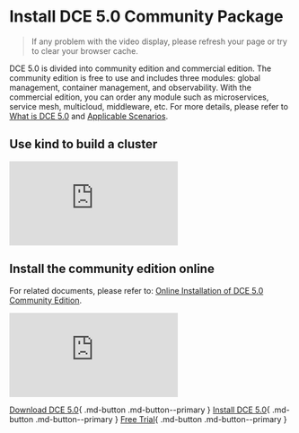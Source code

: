 # Install DCE 5.0 Community Package

> If any problem with the video display, please refresh your page or try to clear your browser cache.

DCE 5.0 is divided into community edition and commercial edition. The community edition is free to use and includes three modules: global management, container management, and observability. With the commercial edition, you can order any module such as microservices, service mesh, multicloud, middleware, etc. For more details, please refer to [What is DCE 5.0](../dce/what-is-dce.md) and [Applicable Scenarios](../dce/scenario.md).

## Use kind to build a cluster

<div class="responsive-video-container">
<iframe src="https://harbor-test2.cn-sh2.ufileos.com/docs/videos/kind-cluster.mp4" scrolling="no" border="0" frameborder="no" framespacing="0 " allowfullscreen="true"> </iframe>
</div>

## Install the community edition online

For related documents, please refer to: [Online Installation of DCE 5.0 Community Edition](../install/intro.md#_2).

<div class="responsive-video-container">
<iframe src="https://harbor-test2.cn-sh2.ufileos.com/docs/videos/online-install-community.mp4" scrolling="no" border="0" frameborder="no" framespacing= "0" allowfullscreen="true"> </iframe>
</div>

[Download DCE 5.0](../download/dce5.md){ .md-button .md-button--primary }
[Install DCE 5.0](../install/intro.md){ .md-button .md-button--primary }
[Free Trial](../dce/license0.md){ .md-button .md-button--primary }
